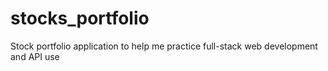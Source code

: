 # stocks_portfolio
Stock portfolio application to help me practice full-stack web development and API use
